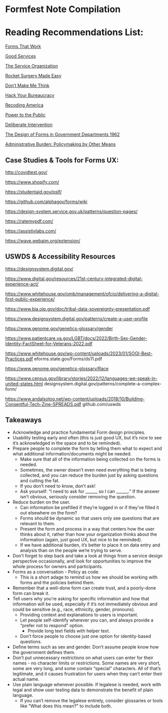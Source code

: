 # Formfest Note Compilation
# Reading Recommendations List: 
[Forms That Work](https://www.amazon.com/Forms-that-Work-Interactive-Technologies-ebook/dp/B003L783W6/ref=sr_1_1?crid=2B0MAE32GAMOD&keywords=Forms+that+Work&qid=1699565845&sprefix=forms+that+work%2Caps%2C115&sr=8-1)


[Good Services](https://www.amazon.com/Good-Services-Decoding-Mystery-Service/dp/9063695438/ref=sr_1_1?crid=QHB5MFUEPLL3&keywords=Good+Services&qid=1699565895&sprefix=good+service%2Caps%2C112&sr=8-1) 

[The Service Organization](https://www.amazon.com/Service-Organization-Perspectives-Business-Tarling/dp/1913019764/ref=sr_1_1?crid=37083X0YRWX3A&keywords=the+service+organization&qid=1699565920&sprefix=THe+Service+Organization%2Caps%2C113&sr=8-1)

[Rocket Surgery Made Easy](https://www.amazon.com/Rocket-Surgery-Made-Easy-Yourself/dp/0321657292/ref=sr_1_1?crid=OD3P94394E3Q&keywords=Rocket+Surgery+Made+Easy&qid=1699565948&sprefix=rocket+surgery+made+easy%2Caps%2C105&sr=8-1)

[Don’t Make Me Think](https://www.amazon.com/Dont-Make-Think-Revisited-Usability/dp/0321965515/ref=sr_1_1?crid=1L9C3VAFA3J7K&keywords=Don%27t+make+me+think&qid=1699565972&sprefix=don%27t+make+me+think%2Caps%2C105&sr=8-1)

[Hack Your Bureaucracy](https://www.amazon.com/Hack-Your-Bureaucracy-Things-Matter/dp/B0B2C4Q6KH/ref=sr_1_1?crid=1N3Q9JSGOUIG1&keywords=Hack+your+Bureaucracy&qid=1699566004&sprefix=hack+your+bureaucracy%2Caps%2C105&sr=8-1)

[Recoding America](https://www.amazon.com/Recoding-America-Government-Failing-Digital/dp/B0C5S25MJC/ref=sr_1_1?crid=1ZLZU95J7KUWG&keywords=Recording+America&qid=1699566029&s=audible&sprefix=recording+americ%2Caudible%2C95&sr=1-1)

[Power to the Public](https://www.amazon.com/Power-Public-Promise-Interest-Technology/dp/B0911LV5HC/ref=sr_1_1?crid=1NF63077DAVXC&keywords=Power+to+the+Public&qid=1699566059&s=audible&sprefix=power+to+the+public%2Caudible%2C93&sr=1-1)

[Deliberate Intervention](https://www.amazon.com/Deliberate-Intervention-Policy-Design-Technology/dp/1933820152/ref=sr_1_1?crid=1VKRGI07D3T30&keywords=Deliberate+Intervention&qid=1699566090&s=audible&sprefix=deliberate+intervention%2Caudible%2C91&sr=1-1)

[The Design of Forms in Government Departments 1962](https://design-of-forms.online/)

[Administrative Burden: Policymaking by Other Means](https://www.amazon.com/Administrative-Burden-Policymaking-Other-Means/dp/B0CFG36BQW/ref=sr_1_1?crid=2V0AZ06YYSV50&keywords=administrative+burden+policymaking+by+other+means&qid=1699566342&s=audible&sprefix=Administrative+burde%2Caudible%2C85&sr=1-1)

## Case Studies & Tools for Forms UX:
http://covidtest.gov/

https://www.shopify.com/

https://studentaid.gov/pslf/

https://github.com/alphagov/forms/wiki

https://design-system.service.gov.uk/patterns/question-pages/

https://ratemypdf.com/

https://assistivlabs.com/

https://wave.webaim.org/extension/

## USWDS & Accessibility Resources

https://designsystem.digital.gov/

https://www.digital.gov/resources/21st-century-integrated-digital-experience-act/ 

https://www.whitehouse.gov/omb/management/ofcio/delivering-a-digital-first-public-experience/

https://www.bja.ojp.gov/doc/tribal-data-sovereignty-presentation.pdf

https://www.designsystem.digital.gov/patterns/create-a-user-profile

https://www.genome.gov/genetics-glossary/gender

https://www.patientcare.va.gov/LGBT/docs/2022/Birth-Sex-Gender-Identity-FactSheet-for-Veterans-2022.pdf 

https://www.whitehouse.gov/wp-content/uploads/2023/01/SOGI-Best-Practices.pdf eforms.state.gov/Forms/ds11.pdf

https://www.genome.gov/genetics-glossary/Race

https://www.census.gov/library/stories/2022/12/languages-we-speak-in-united-states.html designsystem.digital.gov/patterns/complete-a-complex-form/

https://www.andalsotoo.net/wp-content/uploads/2018/10/Building-Consentful-Tech-Zine-SPREADS.pdf github.com/uswds

## Takeaways
- Acknowledge and practice fundamental Form design principles.
- Usability testing early and often (this is just good UX, but it’s nice to see it’s acknowledged in the space and to be reminded).
- Prepare people to complete the form by telling them what to expect and what additional information/documents might be needed.
  - Make sure that all of the information being collected on the forms is needed.
  - Sometimes, the owner doesn’t even need everything that is being collected, and you can reduce the burden just by asking questions and cutting the fat.
  - If you don’t need to know, don’t ask!
  - Ask yourself: “I need to ask for ______ so I can ______.” If the answer isn’t obvious, seriously consider removing the question.
- Reduce burden on the user. 
  - Can information be prefilled if they’re logged in or if they’ve filled it out elsewhere on the form?
  - Forms should be dynamic so that users only see questions that are relevant to them.
  - Present the form and process in a way that centers how the user thinks about it, rather than how your organization thinks about the information (again, just good UX, but nice to be reminded).
  - If we have additional burden, it’s better to place it on data entry and analysis than on the people we’re trying to serve.
- Don’t forget to step back and take a look at things from a service design perspective occasionally, and look for opportunities to improve the whole process for owners and participants.
- Forms as a conversation - Policy as code.
  - This is a short adage to remind us how we should be working with forms and the policies behind them.
- Remember that a well-done form can create trust, and a poorly-done form can break it.
- Tell users why you’re asking for specific information and how that information will be used, especially if it’s not immediately obvious and could be sensitive (e.g., race, ethnicity, gender, pronouns). 
  - Providing context and explanations to users is important.
  - Let people self-identify wherever you can, and always provide a “prefer not to respond” option.
    - Provide long text fields with helper text.
  - Don’t force people to choose just one option for identity-based questions.
- Define terms such as sex and gender. Don’t assume people know how the government defines them.
- Don’t put unnecessary restrictions on what users can enter for their names - no character limits or restrictions. Some names are very short, some are very long, and some contain “special” characters. All of that’s legitimate, and it causes frustration for users when they can’t enter their actual name.
- Use plain language whenever possible. If legalese is needed, work with legal and show user testing data to demonstrate the benefit of plain language. 
    - If you can’t remove the legalese entirely, consider glossaries or tools like “What does this mean?” to include both.
